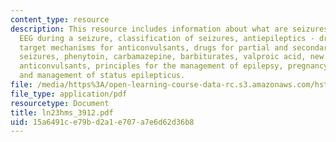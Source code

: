 ```yaml
---
content_type: resource
description: This resource includes information about what are seizures, epilepsy,
  EEG during a seizure, classification of seizures, antiepileptics - drug discovery,
  target mechanisms for anticonvulsants, drugs for partial and secondarily generalized
  seizures, phenytoin, carbamazepine, barbiturates, valproic acid, new and investigational
  anticonvulsants, principles for the management of epilepsy, pregnancy and anticonvulsants
  and management of status epilepticus.
file: /media/https%3A/open-learning-course-data-rc.s3.amazonaws.com/hst-151-principles-of-pharmacology-spring-2005/15a6491ce79bd2a1e707a7e6d62d36b8_ln23hms_3912.pdf
file_type: application/pdf
resourcetype: Document
title: ln23hms_3912.pdf
uid: 15a6491c-e79b-d2a1-e707-a7e6d62d36b8
---
```

